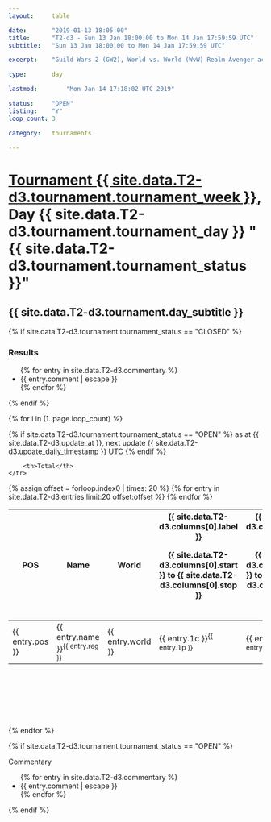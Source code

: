 ```yaml
---
layout: 	table

date: 		"2019-01-13 18:05:00"
title: 		"T2-d3 - Sun 13 Jan 18:00:00 to Mon 14 Jan 17:59:59 UTC"
subtitle: 	"Sun 13 Jan 18:00:00 to Mon 14 Jan 17:59:59 UTC"

excerpt:    "Guild Wars 2 (GW2), World vs. World (WvW) Realm Avenger achivement Tournament. \"Every Kill Counts\""

type:       day

lastmod: 		"Mon Jan 14 17:18:02 UTC 2019"

status:     "OPEN"
listing:    "Y"
loop_count: 3

category: 	tournaments

---
```

<div class="table_header">
    <h1><a href="{{ site.data.T2-d3.tournament.week_url }}">Tournament {{ site.data.T2-d3.tournament.tournament_week }}</a>, Day {{ site.data.T2-d3.tournament.tournament_day }} "{{ site.data.T2-d3.tournament.tournament_status }}"</h1>
    <h2>{{ site.data.T2-d3.tournament.day_subtitle }}</h2> 
</div>

{% if site.data.T2-d3.tournament.tournament_status == "CLOSED" %} 
<div class="commentary">
  <h3>Results</h3>
  <ul>
    {% for entry in site.data.T2-d3.commentary %}
    <li class="commentary_list">{{ entry.comment | escape }}</li>
    {% endfor %}
  </ul>
</div>
{% endif %}


{% for i in (1..page.loop_count) %}

{% if site.data.T2-d3.tournament.tournament_status == "OPEN" %} 
<span class="table_nextupdate">as at {{ site.data.T2-d3.update_at }}, next update {{ site.data.T2-d3.update_daily_timestamp }} UTC</span> 
{% endif %}

<table class="day_table">
  <colgroup>
    <col style="width:18px">
    <col style="width:55px">
    <col style="width:55px">
    <col style="width:12px">
    <col style="width:12px">
    <col style="width:12px">
    <col style="width:12px">
    <col style="width:12px">
    <col style="width:12px">
    <col style="width:12px">
    <col style="width:12px">
    <col style="width:12px">
    <col style="width:12px">
    <col style="width:12px">
    <col style="width:12px">
    <col style="width:12px">
    <col style="width:12px">
    <col style="width:12px">
    <col style="width:12px">
    <col style="width:12px">
    <col style="width:12px">
    <col style="width:12px">
    <col style="width:12px">
    <col style="width:12px">
    <col style="width:12px">
    <col style="width:12px">
    <col style="width:12px">
    <col style="width:18px">
  </colgroup>  
  <thead>
    <tr>
        <th>POS</th>
        <th class="AlignLeft">Name</th>
        <th class="AlignLeft">World</th>

<th><div class="label">{{ site.data.T2-d3.columns[0].label }}<p class="onhover">{{ site.data.T2-d3.columns[0].start }} to {{ site.data.T2-d3.columns[0].stop }}</p></div>​</th>
<th><div class="label">{{ site.data.T2-d3.columns[1].label }}<p class="onhover">{{ site.data.T2-d3.columns[1].start }} to {{ site.data.T2-d3.columns[1].stop }}</p></div>​</th>
<th><div class="label">{{ site.data.T2-d3.columns[2].label }}<p class="onhover">{{ site.data.T2-d3.columns[2].start }} to {{ site.data.T2-d3.columns[2].stop }}</p></div>​</th>
<th><div class="label">{{ site.data.T2-d3.columns[3].label }}<p class="onhover">{{ site.data.T2-d3.columns[3].start }} to {{ site.data.T2-d3.columns[3].stop }}</p></div>​</th>
<th><div class="label">{{ site.data.T2-d3.columns[4].label }}<p class="onhover">{{ site.data.T2-d3.columns[4].start }} to {{ site.data.T2-d3.columns[4].stop }}</p></div>​</th>
<th><div class="label">{{ site.data.T2-d3.columns[5].label }}<p class="onhover">{{ site.data.T2-d3.columns[5].start }} to {{ site.data.T2-d3.columns[5].stop }}</p></div>​</th>
<th><div class="label">{{ site.data.T2-d3.columns[6].label }}<p class="onhover">{{ site.data.T2-d3.columns[6].start }} to {{ site.data.T2-d3.columns[6].stop }}</p></div>​</th>
<th><div class="label">{{ site.data.T2-d3.columns[7].label }}<p class="onhover">{{ site.data.T2-d3.columns[7].start }} to {{ site.data.T2-d3.columns[7].stop }}</p></div>​</th>
<th><div class="label">{{ site.data.T2-d3.columns[8].label }}<p class="onhover">{{ site.data.T2-d3.columns[8].start }} to {{ site.data.T2-d3.columns[8].stop }}</p></div>​</th>
<th><div class="label">{{ site.data.T2-d3.columns[9].label }}<p class="onhover">{{ site.data.T2-d3.columns[9].start }} to {{ site.data.T2-d3.columns[9].stop }}</p></div>​</th>
<th><div class="label">{{ site.data.T2-d3.columns[10].label }}<p class="onhover">{{ site.data.T2-d3.columns[10].start }} to {{ site.data.T2-d3.columns[10].stop }}</p></div>​</th>

<th><div class="label">{{ site.data.T2-d3.columns[11].label }}<p class="onhover">{{ site.data.T2-d3.columns[11].start }} to {{ site.data.T2-d3.columns[11].stop }}</p></div>​</th>
<th><div class="label">{{ site.data.T2-d3.columns[12].label }}<p class="onhover">{{ site.data.T2-d3.columns[12].start }} to {{ site.data.T2-d3.columns[12].stop }}</p></div>​</th>
<th><div class="label">{{ site.data.T2-d3.columns[13].label }}<p class="onhover">{{ site.data.T2-d3.columns[13].start }} to {{ site.data.T2-d3.columns[13].stop }}</p></div>​</th>
<th><div class="label">{{ site.data.T2-d3.columns[14].label }}<p class="onhover">{{ site.data.T2-d3.columns[14].start }} to {{ site.data.T2-d3.columns[14].stop }}</p></div>​</th>
<th><div class="label">{{ site.data.T2-d3.columns[15].label }}<p class="onhover">{{ site.data.T2-d3.columns[15].start }} to {{ site.data.T2-d3.columns[15].stop }}</p></div>​</th>
<th><div class="label">{{ site.data.T2-d3.columns[16].label }}<p class="onhover">{{ site.data.T2-d3.columns[16].start }} to {{ site.data.T2-d3.columns[16].stop }}</p></div>​</th>
<th><div class="label">{{ site.data.T2-d3.columns[17].label }}<p class="onhover">{{ site.data.T2-d3.columns[17].start }} to {{ site.data.T2-d3.columns[17].stop }}</p></div>​</th>
<th><div class="label">{{ site.data.T2-d3.columns[18].label }}<p class="onhover">{{ site.data.T2-d3.columns[18].start }} to {{ site.data.T2-d3.columns[18].stop }}</p></div>​</th>
<th><div class="label">{{ site.data.T2-d3.columns[19].label }}<p class="onhover">{{ site.data.T2-d3.columns[19].start }} to {{ site.data.T2-d3.columns[19].stop }}</p></div>​</th>
<th><div class="label">{{ site.data.T2-d3.columns[20].label }}<p class="onhover">{{ site.data.T2-d3.columns[20].start }} to {{ site.data.T2-d3.columns[20].stop }}</p></div>​</th>

<th><div class="label">{{ site.data.T2-d3.columns[21].label }}<p class="onhover">{{ site.data.T2-d3.columns[21].start }} to {{ site.data.T2-d3.columns[21].stop }}</p></div>​</th>
<th><div class="label">{{ site.data.T2-d3.columns[22].label }}<p class="onhover">{{ site.data.T2-d3.columns[22].start }} to {{ site.data.T2-d3.columns[22].stop }}</p></div>​</th>
<th><div class="label">{{ site.data.T2-d3.columns[23].label }}<p class="onhover">{{ site.data.T2-d3.columns[23].start }} to {{ site.data.T2-d3.columns[23].stop }}</p></div>​</th>

        <th>Total</th>
    </tr>
  </thead>
  {% assign offset = forloop.index0 | times: 20 %}
<tbody>
{% for entry in site.data.T2-d3.entries limit:20 offset:offset %}
  <tr>
    <td class="pl{{ entry.pos }}">{{ entry.pos }}</td>
    <td class="AlignLeft">{{ entry.name }}<sup>{{ entry.reg }}</sup></td>
    <td class="AlignLeft">{{ entry.world }}</td>
    <td class="pl{{ entry.1p }}">{{ entry.1c }}<sup>{{ entry.1p }}</sup></td>
    <td class="pl{{ entry.2p }}">{{ entry.2c }}<sup>{{ entry.2p }}</sup></td>
    <td class="pl{{ entry.3p }}">{{ entry.3c }}<sup>{{ entry.3p }}</sup></td>
    <td class="pl{{ entry.4p }}">{{ entry.4c }}<sup>{{ entry.4p }}</sup></td>
    <td class="pl{{ entry.5p }}">{{ entry.5c }}<sup>{{ entry.5p }}</sup></td>
    <td class="pl{{ entry.6p }}">{{ entry.6c }}<sup>{{ entry.6p }}</sup></td>
    <td class="pl{{ entry.7p }}">{{ entry.7c }}<sup>{{ entry.7p }}</sup></td>
    <td class="pl{{ entry.8p }}">{{ entry.8c }}<sup>{{ entry.8p }}</sup></td>
    <td class="pl{{ entry.9p }}">{{ entry.9c }}<sup>{{ entry.9p }}</sup></td>
    <td class="pl{{ entry.10p }}">{{ entry.10c }}<sup>{{ entry.10p }}</sup></td>
    <td class="pl{{ entry.11p }}">{{ entry.11c }}<sup>{{ entry.11p }}</sup></td>
    <td class="pl{{ entry.12p }}">{{ entry.12c }}<sup>{{ entry.12p }}</sup></td>
    <td class="pl{{ entry.13p }}">{{ entry.13c }}<sup>{{ entry.13p }}</sup></td>
    <td class="pl{{ entry.14p }}">{{ entry.14c }}<sup>{{ entry.14p }}</sup></td>
    <td class="pl{{ entry.15p }}">{{ entry.15c }}<sup>{{ entry.15p }}</sup></td>
    <td class="pl{{ entry.16p }}">{{ entry.16c }}<sup>{{ entry.16p }}</sup></td>
    <td class="pl{{ entry.17p }}">{{ entry.17c }}<sup>{{ entry.17p }}</sup></td>
    <td class="pl{{ entry.18p }}">{{ entry.18c }}<sup>{{ entry.18p }}</sup></td>
    <td class="pl{{ entry.19p }}">{{ entry.19c }}<sup>{{ entry.19p }}</sup></td>
    <td class="pl{{ entry.20p }}">{{ entry.20c }}<sup>{{ entry.20p }}</sup></td>
    <td class="pl{{ entry.21p }}">{{ entry.21c }}<sup>{{ entry.21p }}</sup></td>
    <td class="pl{{ entry.22p }}">{{ entry.22c }}<sup>{{ entry.22p }}</sup></td>
    <td class="pl{{ entry.23p }}">{{ entry.23c }}<sup>{{ entry.23p }}</sup></td>
    <td class="pl{{ entry.24p }}">{{ entry.24c }}<sup>{{ entry.24p }}</sup></td>
    <td>{{ entry.total }}</td>
  </tr>
{% endfor %}  
</tbody>
</table>
<div class="leaderboard">
  <script async src="//pagead2.googlesyndication.com/pagead/js/adsbygoogle.js"></script>
  <!-- 728x90 -->
  <ins class="adsbygoogle"
       style="display:inline-block;width:728px;height:90px"
       data-ad-client="ca-pub-3274917281288240"
       data-ad-slot="3870538733"></ins>
  <script>
  (adsbygoogle = window.adsbygoogle || []).push({});
  </script>    
</div>
<br />
{% endfor %}

{% if site.data.T2-d3.tournament.tournament_status == "OPEN" %} 
<div class="commentary">
  <span class="commentary_title">Commentary</span>
  <ul>
    {% for entry in site.data.T2-d3.commentary %}
    <li class="commentary_list">{{ entry.comment | escape }}</li>
    {% endfor %}
  </ul>
</div>
{% endif %}



